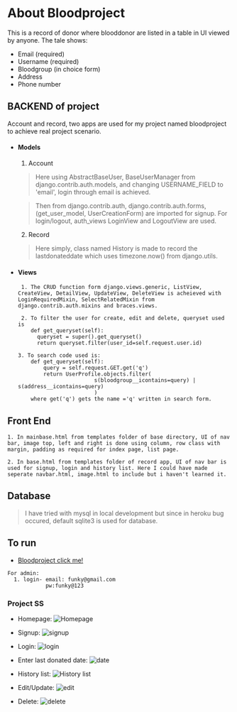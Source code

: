 # About Bloodproject
This is a record of donor where blooddonor are listed in a table in UI viewed by anyone. The tale shows:
* Email (required)
* Username (required)
* Bloodgroup (in choice form)
* Address
* Phone number

## BACKEND of project
Account and record, two apps are used for my project named bloodproject to achieve real project scenario.
* #### Models
  1. Account
    > Here using AbstractBaseUser, BaseUserManager from django.contrib.auth.models,
      and changing USERNAME_FIELD to 'email', login through email is achieved.

    >  Then from django.contrib.auth, django.contrib.auth.forms, (get_user_model, UserCreationForm) are imported for signup.
    >  For login/logout, auth_views LoginView and LogoutView are used.
  2. Record
    >  Here simply, class named History is made to record the lastdonateddate which uses timezone.now() from django.utils.

* #### Views
  ```
   1. The CRUD function form django.views.generic, ListView, CreateView, DetailView, UpdateView, DeleteView is acheieved with LoginRequiredMixin, SelectRelatedMixin from django.contrib.auth.mixins and braces.views.

   2. To filter the user for create, edit and delete, queryset used is
      def get_queryset(self):
        queryset = super().get_queryset()
        return queryset.filter(user_id=self.request.user.id)

  3. To search code used is:
      def get_queryset(self):
          query = self.request.GET.get('q')
          return UserProfile.objects.filter(
                          s(bloodgroup__icontains=query) | s(address__icontains=query)
                          )
      where get('q') gets the name ='q' written in search form.
    ```

## Front End
```
1. In mainbase.html from templates folder of base directory, UI of nav bar, image top, left and right is done using column, row class with margin, padding as required for index page, list page.

2. In base.html from templates folder of record app, UI of nav bar is used for signup, login and history list. Here I could have made seperate navbar.html, image.html to include but i haven't learned it.
```
## Database
> I have tried with mysql in local development but since in heroku bug occured, default sqlite3 is used for database.


## To run
* [Bloodproject click me!](https://blooddonorsystem.herokuapp.com)
```
For admin:
  1. login- email: funky@gmail.com
            pw:funky@123
```
### Project SS

* Homepage: ![Homepage](/home/funky/Desktop/practise/copy/copyBloodSystem/BloodProjectSS/Homepage.png)

* Signup: ![signup](/home/funky/Desktop/practise/copy/copyBloodSystem/BloodProjectSS/Signup.png)

* Login: ![login](/home/funky/Desktop/practise/copy/copyBloodSystem/BloodProjectSS/Login.png)

* Enter last donated date: ![date](/home/funky/Desktop/practise/copy/copyBloodSystem/BloodProjectSS/date.png)

* History list: ![History list](/home/funky/Desktop/practise/copy/copyBloodSystem/BloodProjectSS/historylist.png)

* Edit/Update: ![edit](/home/funky/Desktop/practise/copy/copyBloodSystem/BloodProjectSS/update.png)

* Delete: ![delete](/home/funky/Desktop/practise/copy/copyBloodSystem/BloodProjectSS/delete.png)
